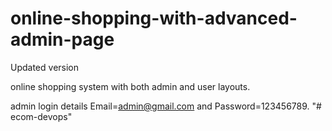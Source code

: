 # online-shopping-with-advanced-admin-page
Updated version


online shopping system with both admin and user layouts.

admin login details  Email=admin@gmail.com and Password=123456789.
"# ecom-devops" 
